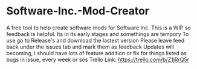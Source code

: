 # Software-Inc.-Mod-Creator
A free tool to help create software mods for Software Inc.
This is a WIP so feedback is helpful. Its in its early stages and somethings are tempory
To use go to Release's and download the lastest version
Please leave feed back under the issues tab and mark them as feedback
Updates will becoming, I should have lots of feature addition or fix for things listed as bugs in issue, every week or sos
Trello Link: https://trello.com/b/Z1jRrQ5r
